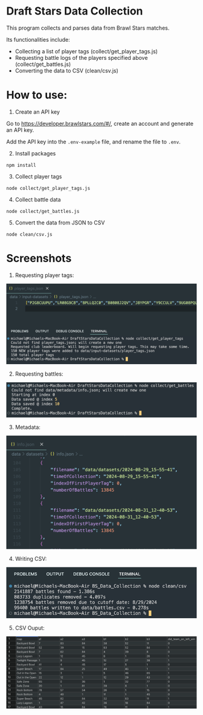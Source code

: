 # Draft Stars Data Collection

This program collects and parses data from Brawl Stars matches.

Its functionalities include:
* Collecting a list of player tags (collect/get_player_tags.js)
* Requesting battle logs of the players specified above (collect/get_battles.js)
* Converting the data to CSV (clean/csv.js)

# How to use:

1. Create an API key

Go to https://developer.brawlstars.com/#/, create an account and generate an API key.

Add the API key into the `.env-example` file, and rename the file to `.env`.

2. Install packages
```
npm install
```

3. Collect player tags
```
node collect/get_player_tags.js
```

4. Collect battle data
```
node collect/get_battles.js
```

5. Convert the data from JSON to CSV
```
node clean/csv.js
```

# Screenshots

1. Requesting player tags:

<img src="images/player_tags.png"></img>

2. Requesting battles:

<img src="images/get_battles.png"></img>

3. Metadata:

<img src="images/metadata.png"></img>

4. Writing CSV:

<img src="images/clean.png"></img>

5. CSV Ouput:

<img src="images/csv.png"></img>
